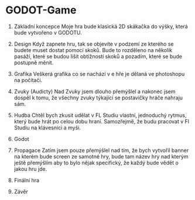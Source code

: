 # GODOT-Game


1.	Základní koncepce
Moje hra bude klasická 2D skákačka do výšky, která bude vytvořeno v GODOTU.

2.	Design
Když zapnete hru, tak se objevíte v podzemí ze kterého se budete muset dostat pomocí skoků. Bude to rozděleno na několik pasáží, které se budou lišit obtížností skoků a pozadím, které se bude postupně měnit.

3.	Grafika
Veškerá grafika co se nachází v e hře je dělaná ve photoshopu na počítači.

4.	Zvuky (Audicty)
Nad Zvuky jsem dlouho přemýšlel a nakonec jsem dospěl k tomu, že všechny zvuky týkající se postavičky hráče nahraju sám. 

5.	Hudba
Chtěl bych zkusit udělat v FL Studiu vlastní, jednoduchý rytmus, který bude hrát po celou dobu hraní. Samozřejmě, že budu pracovat v Fl Studiu na klávesnici a myši.

6.	Godot


7.	Propagace
Zatím jsem pouze přemýšlel nad tím, že bych vytvořil banner na kterém bude screen ze samotné hry, bude tam název hry nad kterým ještě přemýšlím aby to bylo nějak specifický, že každý bude vědět o jakou hru jde.

8.	Finální hra
9.	Závěr
